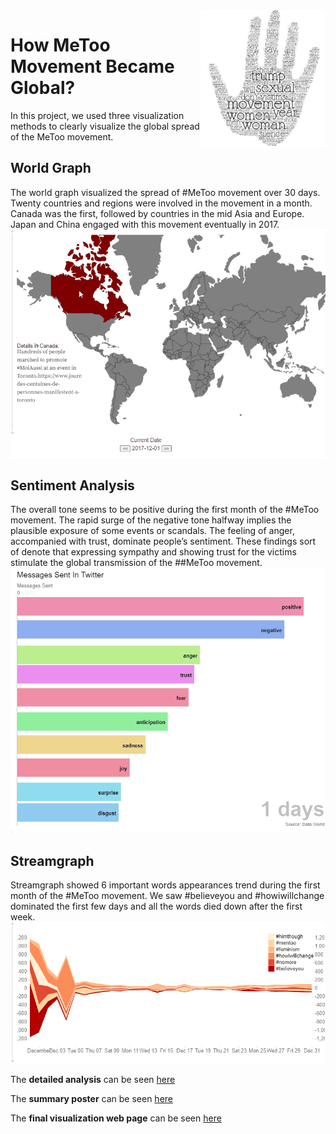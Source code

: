 <img src="logo/metoo%20logo.jpg" align="right" width=200>

# How MeToo Movement Became Global?

In this project, we used three visualization methods to clearly visualize the global spread of the MeToo movement.

## World Graph
The world graph visualized the spread of #MeToo
movement over 30 days. Twenty countries and regions
were involved in the movement in a month. Canada was
the first, followed by countries in the mid Asia and
Europe. Japan and China engaged with this movement
eventually in 2017.
![](visualizationExamples/worldMapAnalysisOverCountries.gif)

## Sentiment Analysis
The overall tone seems to be positive during the first
month of the #MeToo movement. The rapid surge of the
negative tone halfway implies the plausible exposure of
some events or scandals. The feeling of anger,
accompanied with trust, dominate people’s sentiment.
These findings sort of denote that expressing sympathy
and showing trust for the victims stimulate the global
transmission of the ##MeToo movement.
![](visualizationExamples/sentimentAnalysisOverTime.gif)

## Streamgraph
Streamgraph showed 6 important words appearances
trend during the first month of the #MeToo movement.
We saw #believeyou and #howiwillchange dominated
the first few days and all the words died down after the
first week.
![](visualizationExamples/streamPlotAnalysisOverTime.gif)

The <b>detailed analysis</b> can be seen [here](https://github.com/tangramer/How-MeToo-Movement-Became-Global-/blob/main/%23MeToo%20Analysis.pdf)

The <b>summary poster</b> can be seen [here](https://github.com/tangramer/How-MeToo-Movement-Became-Global-/blob/main/%23MeToo%20Poster.pdf)

The <b>final visualization web page</b> can be seen [here](https://observablehq.com/@tangramer/fp-how-metoo-movement-became-global)
